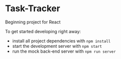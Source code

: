 # Task-Tracker
Beginning project for React 

To get started developing right away:

* install all project dependencies with `npm install`
* start the development server with `npm start`
* run the mock back-end server with `npm run server`
